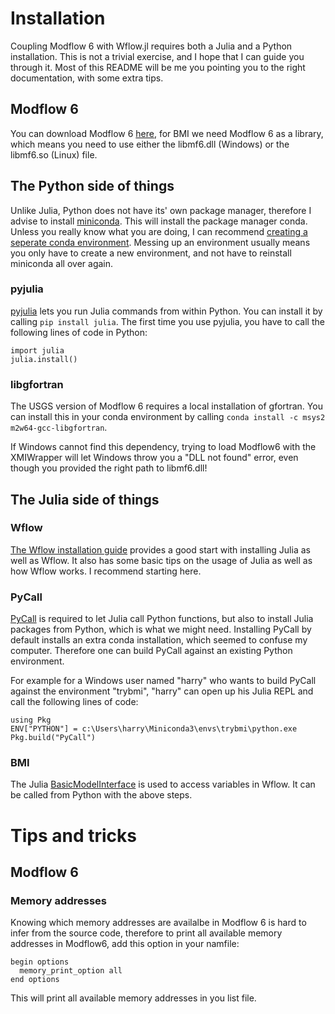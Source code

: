 # Installation
Coupling Modflow 6 with Wflow.jl requires both a Julia and a Python 
installation. This is not a trivial exercise, and I hope that I can guide you
through it. Most of this README will be me you pointing you to the right 
documentation, with some extra tips.

## Modflow 6
You can download Modflow 6 [here](https://github.com/MODFLOW-USGS/modflow6-nightly-build/releases), 
for BMI we need Modflow 6 as a library, which means
you need to use either the libmf6.dll (Windows) or the libmf6.so (Linux) file.

## The Python side of things
Unlike Julia, Python does not have its' own package manager, therefore
I advise to install [miniconda](https://docs.conda.io/en/latest/miniconda.html).
This will install the package manager conda. 
Unless you really know what you are doing, I can recommend [creating a seperate conda environment](https://docs.conda.io/projects/conda/en/latest/user-guide/tasks/manage-environments.html). 
Messing up an environment usually means you only have to create a new environment, and
not have to reinstall miniconda all over again.

### pyjulia
[pyjulia](https://pyjulia.readthedocs.io/en/latest/) lets you run Julia commands from 
within Python. You can install it by calling `pip install julia`. The first time you
use pyjulia, you have to call the following lines of code in Python:

```
import julia
julia.install()
```

### libgfortran
The USGS version of Modflow 6 requires a local installation of gfortran. You can install
this in your conda environment by calling `conda install -c msys2 m2w64-gcc-libgfortran`.

If Windows cannot find this dependency, trying to load Modflow6 with the XMIWrapper will
let Windows throw you a "DLL not found" error, even though you provided the right path to
libmf6.dll!

## The Julia side of things

### Wflow
[The Wflow installation guide](https://deltares.github.io/Wflow.jl/dev/quick-start/) provides a good start with installing
Julia as well as Wflow. It also has some basic tips on the usage of Julia as well as how Wflow works. I recommend starting here.

### PyCall
[PyCall](https://github.com/JuliaPy/PyCall.jl) is required to let 
Julia call Python functions, but also to install Julia packages from Python, which is 
what we might need. Installing PyCall by default installs 
an extra conda installation, which seemed to confuse my computer.
Therefore one can build PyCall against an existing Python environment.

For example for a Windows user named "harry" who wants to build PyCall against 
the environment "trybmi", "harry" can open up his Julia REPL and call the 
following lines of code:

```
using Pkg
ENV["PYTHON"] = c:\Users\harry\Miniconda3\envs\trybmi\python.exe
Pkg.build("PyCall")
```

### BMI
The Julia [BasicModelInterface](https://github.com/Deltares/BasicModelInterface.jl) is used to access variables in Wflow. It can be called from Python with the above steps.



# Tips and tricks

## Modflow 6

### Memory addresses
Knowing which memory addresses are availalbe in Modflow 6 is hard to infer from the source
code, therefore to print all available memory addresses in Modflow6, add this option in 
your namfile:

```
begin options
  memory_print_option all
end options
```

This will print all available memory addresses in you list file.